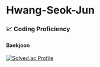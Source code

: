 # Hwang-Seok-Jun
### 📈 Coding Proficiency
#### Baekjoon
[![Solved.ac Profile](http://mazassumnida.wtf/api/v2/generate_badge?boj=cody628)](https://solved.ac/cody628/)
